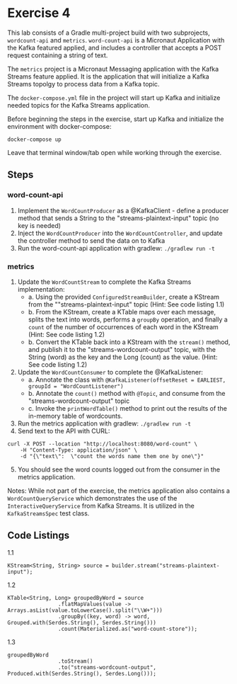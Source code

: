 # Exercise 4

This lab consists of a Gradle multi-project build with two subprojects, `wordcount-api` and `metrics`. `word-count-api` is a Micronaut Application with the Kafka featured applied, and includes a controller that accepts a POST request containing a string of text.

The `metrics` project is a Micronaut Messaging application with the Kafka Streams feature applied. It is the application that will initialize a Kafka Streams topolgy to process data from a Kafka topic.

The `docker-compose.yml` file in the project will start up Kafka and initialize needed topics for the Kafka Streams application.

Before beginning the steps in the exercise, start up Kafka and initialize the environment with docker-compose:

```
docker-compose up
```
Leave that terminal window/tab open while working through the exercise.

## Steps

### word-count-api
1. Implement the `WordCountProducer` as a @KafkaClient - define a producer method that sends a String to the "streams-plaintext-input" topic (no key is needed)
2. Inject the `WordCountProducer` into the `WordCountController`, and update the controller method to send the data on to Kafka
3. Run the word-count-api application with gradlew: `./gradlew run -t`

### metrics
1. Update the `WordCountStream` to complete the Kafka Streams implementation:
   - a. Using the provided `ConfiguredStreamBuilder`, create a KStream from the ""streams-plaintext-input" topic (Hint: See code listing 1.1)
   - b. From the KStream, create a KTable maps over each message, splits the text into words, performs a `groupBy` operation, and finally a `count` of the number of occurrences of each word in the KStream  (Hint: See code listing 1.2)
   - b. Convert the KTable back into a KStream with the `stream()` method, and publish it to the "streams-wordcount-output" topic, with the String (word) as the key and the Long (count) as the value.   (Hint: See code listing 1.2)
2. Update the `WordCountConsumer` to complete the @KafkaListener:
   - a. Annotate the class with `@KafkaListener(offsetReset = EARLIEST, groupId = "WordCountListener")`
   - b. Annotate the `count()` method with `@Topic`, and consume from the "streams-wordcount-output" topic
   - c. Invoke the `printWordTable()` method to print out the results of the in-memory table of wordcounts.
3. Run the metrics application with gradlew: `./gradlew run -t`
4. Send text to the API with CURL:
```
curl -X POST --location "http://localhost:8080/word-count" \
    -H "Content-Type: application/json" \
    -d "{\"text\":  \"count the words name them one by one\"}"
```
5. You should see the word counts logged out from the consumer in the metrics application.

Notes: While not part of the exercise, the metrics application also contains a `WordCountQueryService` which demonstrates the use of the `InteractiveQueryService` from Kafka Streams. It is utilized in the `KafkaStreamsSpec` test class.

## Code Listings

1.1
```
KStream<String, String> source = builder.stream("streams-plaintext-input");
```

1.2
```
KTable<String, Long> groupedByWord = source
                .flatMapValues(value -> Arrays.asList(value.toLowerCase().split("\\W+")))
                .groupBy((key, word) -> word, Grouped.with(Serdes.String(), Serdes.String()))
                .count(Materialized.as("word-count-store"));
```

1.3
```
groupedByWord
                .toStream()
                .to("streams-wordcount-output", Produced.with(Serdes.String(), Serdes.Long()));
```
